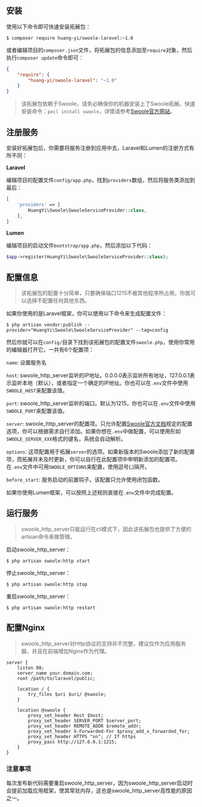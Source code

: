 ## 安装

使用以下命令即可快速安装拓展包：

```
$ composer require huang-yi/swoole-laravel:~1.0
```

或者编辑项目的`composer.json`文件，将拓展包的信息添加至`require`对象，然后执行`composer update`命令即可：

```json
{
    "require": {
        "huang-yi/swoole-laravel": "~1.0"
    }
}
```

> 该拓展包依赖于Swoole，请务必确保你的机器安装上了Swoole拓展。快速安装命令：`pecl install swoole`，详情请参考[Swoole官方网站](https://wiki.swoole.com/wiki/page/6.html)。

## 注册服务

安装好拓展包后，你需要将服务注册到应用中去，Laravel和Lumen的注册方式有所不同：

**Laravel**

编辑项目的配置文件`config/app.php`，找到`providers`数组，然后将服务类添加到最后：

```php
[
    'providers' => [
        HuangYi\Swoole\SwooleServiceProvider::class,
    ],
]
```

**Lumen**

编辑项目的启动文件`bootstrap/app.php`，然后添加以下代码：

```php
$app->register(HuangYi\Swoole\SwooleServiceProvider::class);
```

## 配置信息

> 该拓展包的配置十分简单，只要确保端口1215不被其他程序所占用，你就可以选择不配置任何其他东西。

如果你使用的是Laravel框架，你可以使用以下命令来生成配置文件：

```
$ php artisan vendor:publish --provider="HuangYi\Swoole\SwooleServiceProvider" --tag=config
```

然后你就可以在`config/`目录下找到该拓展包的配置文件`swoole.php`，使用你常用的编辑器打开它，一共有6个配置项：

`name`: 设置服务名

`host`: swoole_http_server监听的IP地址。0.0.0.0表示监听所有地址，127.0.0.1表示监听本地（默认），或者指定一个确定的IP地址。你也可以在`.env`文件中使用`SWOOLE_HOST`来配置该值。

`port`: swoole_http_server监听的端口。默认为1215，你也可以在`.env`文件中使用`SWOOLE_PORT`来配置该值。

`server`: swoole_http_server的配置项。只允许配置[Swoole官方文档](https://wiki.swoole.com/wiki/page/274.html)规定的配置选项，你可以根据需求自行添加。如果你想在`.env`中做配置，可以使用形如`SWOOLE_SERVER_XXX`格式的键名，系统会自动解析。

`options`: 这项配置用于拓展`server`的选项。如果新版本的Swoole添加了新的配置项，而拓展并未及时更新，你可以自行在此配置项中申明新添加的配置项。在`.env`文件中可用`SWOOLE_OPTIONS`来配置，使用逗号(,)隔开。

`before_start`: 服务启动的前置钩子。该配置只允许使用闭包函数。

如果你使用Lumen框架，可以按照上述规则直接在`.env`文件中完成配置。

## 运行服务

> swoole_http_server只能运行在cli模式下，因此该拓展包也提供了方便的artisan命令来做管理。

启动swoole_http_server：

```
$ php artisan swoole:http start
```

停止swoole_http_server：

```
$ php artisan swoole:http stop
```

重启swoole_http_server：

```
$ php artisan swoole:http restart
```

## 配置Nginx

> swoole_http_server对Http协议的支持并不完整，建议仅作为应用服务器，并且在前端增加Nginx作为代理。

```nginx
server {
    listen 80;
    server_name your.domain.com;
    root /path/to/laravel/public;
    
    location / {
        try_files $uri $uri/ @swoole;
    }
    
    location @swoole {
        proxy_set_header Host $host;
        proxy_set_header SERVER_PORT $server_port;
        proxy_set_header REMOTE_ADDR $remote_addr;
        proxy_set_header X-Forwarded-For $proxy_add_x_forwarded_for;
        proxy_set_header HTTPS "on"; // If https
        proxy_pass http://127.0.0.1:1215;
    }
}
```

### 注意事项

每次发布新代码需要重启swoole_http_server，因为swoole_http_server启动时会提前加载应用框架，使其常驻内存，这也是swoole_http_server高性能的原因之一。
